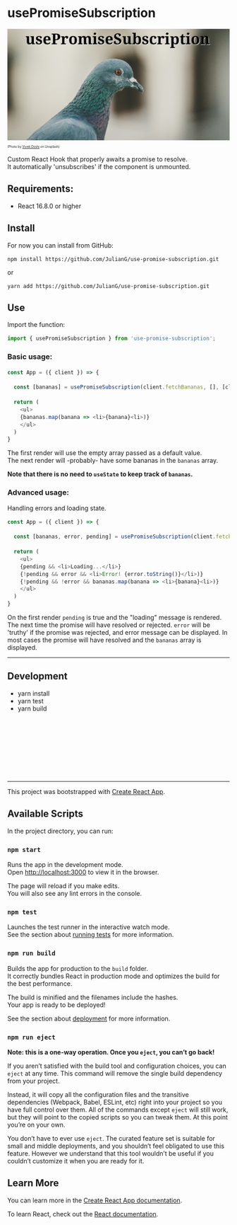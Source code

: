 # usePromiseSubscription

![usePromiseSubscription | Photo by Vivek Doshi on Unsplash](./usePromiseSubscription.png)<span style="font-size: 50%">(Photo by <a href="https://unsplash.com/photos/ltmVkMzz0o0?utm_source=unsplash&utm_medium=referral&utm_content=creditCopyText">Vivek Doshi</a> on Unsplash)</span>

Custom React Hook that properly awaits a promise to resolve.  
It automatically 'unsubscribes' if the component is unmounted.

## Requirements:

* React 16.8.0 or higher

## Install

For now you can install from GitHub:
```
npm install https://github.com/JulianG/use-promise-subscription.git
```
or
```
yarn add https://github.com/JulianG/use-promise-subscription.git
```

## Use

Import the function:

```js
import { usePromiseSubscription } from 'use-promise-subscription';
```

### Basic usage:
```js
const App = ({ client }) => {

  const [bananas] = usePromiseSubscription(client.fetchBananas, [], [client])

  return (
    <ul>
    {bananas.map(banana => <li>{banana}<li>)}
    </ul>
  )
}
```
The first render will use the empty array passed as a default value.  
The next render will -probably- have some bananas in the `bananas` array.

**Note that there is no need to `useState` to keep track of `bananas`.**

### Advanced usage:

Handling errors and loading state.
```js
const App = ({ client }) => {

  const [bananas, error, pending] = usePromiseSubscription(client.fetchBananas, [], [client])

  return (
    <ul>
    {pending && <li>Loading...</li>}
    {!pending && error && <li>Error! {error.toString()}</li>)}
    {!pending && !error && bananas.map(banana => <li>{banana}<li>)}
    </ul>
  )
}
```
On the first render `pending` is true and the "loading" message is rendered.  
The next time the promise will have resolved or rejected.
`error` will be 'truthy' if the promise was rejected, and error message can be displayed.
In most cases the promise will have resolved and the `bananas` array is displayed.

----


## Development

* yarn install
* yarn test
* yarn build

```









```

----

This project was bootstrapped with [Create React App](https://github.com/facebook/create-react-app).

## Available Scripts

In the project directory, you can run:

### `npm start`

Runs the app in the development mode.<br>
Open [http://localhost:3000](http://localhost:3000) to view it in the browser.

The page will reload if you make edits.<br>
You will also see any lint errors in the console.

### `npm test`

Launches the test runner in the interactive watch mode.<br>
See the section about [running tests](https://facebook.github.io/create-react-app/docs/running-tests) for more information.

### `npm run build`

Builds the app for production to the `build` folder.<br>
It correctly bundles React in production mode and optimizes the build for the best performance.

The build is minified and the filenames include the hashes.<br>
Your app is ready to be deployed!

See the section about [deployment](https://facebook.github.io/create-react-app/docs/deployment) for more information.

### `npm run eject`

**Note: this is a one-way operation. Once you `eject`, you can’t go back!**

If you aren’t satisfied with the build tool and configuration choices, you can `eject` at any time. This command will remove the single build dependency from your project.

Instead, it will copy all the configuration files and the transitive dependencies (Webpack, Babel, ESLint, etc) right into your project so you have full control over them. All of the commands except `eject` will still work, but they will point to the copied scripts so you can tweak them. At this point you’re on your own.

You don’t have to ever use `eject`. The curated feature set is suitable for small and middle deployments, and you shouldn’t feel obligated to use this feature. However we understand that this tool wouldn’t be useful if you couldn’t customize it when you are ready for it.

## Learn More

You can learn more in the [Create React App documentation](https://facebook.github.io/create-react-app/docs/getting-started).

To learn React, check out the [React documentation](https://reactjs.org/).
